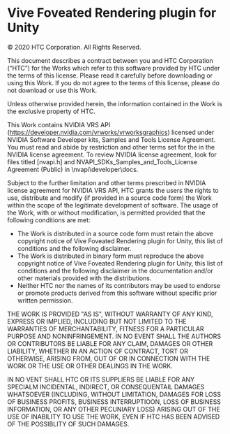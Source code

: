# Vive Foveated Rendering plugin for Unity
© 2020 HTC Corporation. All Rights Reserved.

This document describes a contract between you and HTC Corporation (“HTC”) for the
Works which refer to this software provided by HTC under the terms of this license.
Please read it carefully before downloading or using this Work. If you do not agree to
the terms of this license, please do not download or use this Work.

Unless otherwise provided herein, the information contained in the Work is the
exclusive property of HTC.

This Work contains NVIDIA VRS API
(https://developer.nvidia.com/vrworks/vrworksgraphics) licensed under NVIDIA Software
Developer kits, Samples and Tools License Agreement. You must read and abide
by restriction and other terms set for the in the NVIDIA license agreement. To review
NVIDIA license agreement, look for files titled [nvapi.h] and
NVAPI_SDKs_Samples_and_Tools_License Agreement (Public) in
\nvapi\developer\docs\.

Subject to the further limitation and other terms prescribed in NVIDIA license
agreement for NVIDIA VRS API, HTC grants the users the rights to use, distribute and
modify (if provided in a source code form) the Work within the scope of the legitimate
development of software.
The usage of the Work, with or without modification, is permitted provided that the
following conditions are met:
* The Work is distributed in a source code form must retain the above copyright
notice of Vive Foveated Rendering plugin for Unity, this list of conditions and the
following disclaimer.
* The Work is distributed in binary form must reproduce the above copyright notice
of Vive Foveated Rendering plugin for Unity, this list of conditions and the following
disclaimer in the documentation and/or other materials provided with the
distributions.
* Neither HTC nor the names of its contributors may be used to endorse or promote
products derived from this software without specific prior written permission.

THE WORK IS PROVIDED "AS IS", WITHOUT WARRANTY OF ANY KIND, EXPRESS OR
IMPLIED, INCLUDING BUT NOT LIMITED TO THE WARRANTIES OF MERCHANTABILITY,
FITNESS FOR A PARTICULAR PURPOSE AND NONINFRINGEMENT. IN NO EVENT SHALL
THE AUTHORS OR CONTRIBUTORS BE LIABLE FOR ANY CLAIM, DAMAGES OR OTHER
LIABILITY, WHETHER IN AN ACTION OF CONTRACT, TORT OR OTHERWISE, ARISING
FROM, OUT OF OR IN CONNECTION WITH THE WORK OR THE USE OR OTHER DEALINGS
IN THE WORK.

IN NO VENT SHALL HTC OR ITS SUPPLIERS BE LIABLE FOR ANY SPECIALM INCIDENTAL,
INDIRECT, OR CONSEQUENTAIL DAMAGES WHATSOEVER (INCLUDING, WITHOUT
LIMITATION, DAMAGES FOR LOSS OF BUSINESS PROFITS, BUSINESS INTERRUPTIOON,
LOSS OF BUSINESS INFORMATION, OR ANY OTHER PECUNIARY LOSS) ARISING OUT OF
THE USE OF INABILITY TO USE THE WORK, EVEN IF HTC HAS BEEN ADVISED OF THE
POSSIBLITY OF SUCH DAMAGES.